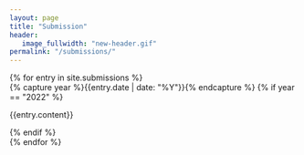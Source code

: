 ```yaml
---
layout: page
title: "Submission"
header:
   image_fullwidth: "new-header.gif"
permalink: "/submissions/"
---
```


<div class="wrapper">
  {% for entry in site.submissions %}
  <div>
      {% capture year %}{{entry.date | date: "%Y"}}{% endcapture %}
      {% if year == "2022" %}
          <p>{{entry.content}}</p>
      {% endif %}
  </div>
  {% endfor %}
</div>
